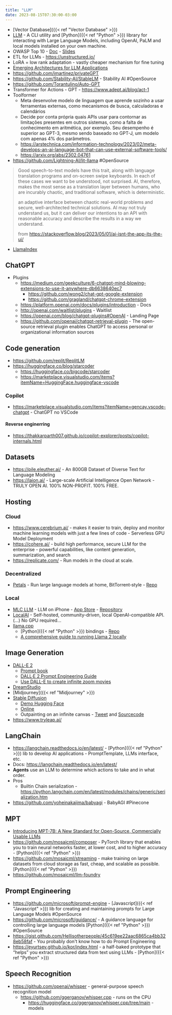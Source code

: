 ```yaml
---
title: "LLM"
date: 2023-08-15T07:30:00-03:00
---
```

- [Vector Database]({{< ref "Vector Database" >}})
- [LLM](https://llm.datasette.io/en/stable/) - A CLI utility and [Python]({{< ref "Python" >}}) library for interacting with Large Language Models, including OpenAI, PaLM and local models installed on your own machine.
- OWASP Top 10 - [Doc](https://owasp.org/www-project-top-10-for-large-language-model-applications/assets/PDF/OWASP-Top-10-for-LLMs-2023-v1_0.pdf) - [Slides](https://owasp.org/www-project-top-10-for-large-language-model-applications/assets/PDF/OWASP-Top-10-for-LLMs-2023-slides-v1_0.pdf)
- ETL for LLMs - https://unstructured.io/
- LoRA = low rank adaptation - vastly cheaper mechanism for fine tuning
- [Emerging Architectures for LLM Applications](https://a16z.com/2023/06/20/emerging-architectures-for-llm-applications/)
- https://github.com/imartinez/privateGPT
- https://github.com/Stability-AI/StableLM - Stability AI #OpenSource
- https://github.com/Torantulino/Auto-GPT
- Transformer for Actions - GPT - https://www.adept.ai/blog/act-1
- Toolformer
	- Meta desenvolve modelo de linguagem que aprende sozinho a usar ferramentas externas, como mecanismos de busca, calculadoras e calendários
	- Decide por conta própria quais APIs usar para contornar as limitações presentes em outros sistemas, como a falta de conhecimento em aritmética, por exemplo. Seu desempenho é superior ao GPT-3, mesmo sendo baseado no GPT-J, um modelo com apenas 4% dos parâmetros.
	- https://arstechnica.com/information-technology/2023/02/meta-develops-an-ai-language-bot-that-can-use-external-software-tools/
	- https://arxiv.org/abs/2302.04761
- https://github.com/Lightning-AI/lit-llama #OpenSource 
> Good speech-to-text models have this trait, along with language translation programs and on-screen swipe keyboards. In each of these cases we want to be understood, not surprised. AI, therefore, makes the most sense as a translation layer between humans, who are incurably chaotic, and traditional software, which is deterministic.
> 
> an adaptive interface between chaotic real-world problems and secure, well-architected technical solutions. AI may not truly understand us, but it can deliver our intentions to an API with reasonable accuracy and describe the results in a way we understand.
> 
> from https://stackoverflow.blog/2023/05/01/ai-isnt-the-app-its-the-ui/
- [LlamaIndex](https://gpt-index.readthedocs.io/en/latest/index.html)


## ChatGPT
- Plugins
	-  https://medium.com/geekculture/6-chatgpt-mind-blowing-extensions-to-use-it-anywhere-db6638640ec7
		- https://github.com/wong2/chat-gpt-google-extension
		- https://github.com/gragland/chatgpt-chrome-extension
	- https://platform.openai.com/docs/plugins/introduction - Docs
	- http://openai.com/waitlist/plugins - Waitlist
	- https://openai.com/blog/chatgpt-plugins#OpenAI - Landing Page
	- https://github.com/openai/chatgpt-retrieval-plugin - The open-source retrieval plugin enables ChatGPT to access personal or organizational information sources


## Code generation
- https://github.com/replit/ReplitLM
- https://huggingface.co/blog/starcoder
	- https://huggingface.co/bigcode/starcoder
	- https://marketplace.visualstudio.com/items?itemName=HuggingFace.huggingface-vscode

### Copilot
- https://marketplace.visualstudio.com/items?itemName=gencay.vscode-chatgpt - ChatGPT no VSCode
#### Reverse enginerring
- https://thakkarparth007.github.io/copilot-explorer/posts/copilot-internals.html


## Datasets
- https://pile.eleuther.ai/ - An 800GB Dataset of Diverse Text for Language Modeling
- https://laion.ai/ - Large-scale Artificial Intelligence Open Network - TRULY OPEN AI. 100% NON-PROFIT. 100% FREE.


## Hosting 
### Cloud
- https://www.cerebrium.ai/ - makes it easier to train, deploy and monitor machine learning models with just a few lines of code - Serverless GPU Model Deployment
- https://cohere.ai/ - build high performance, secure LLM for the enterprise - powerful capabilities, like content generation, summarization, and search
- https://replicate.com/ - Run models in the cloud at scale.

### Decentralized
- [Petals](https://petals.dev/) - Run large language models at home, BitTorrent‑style - [Repo](https://github.com/bigscience-workshop/petals)

### Local
- [MLC LLM](https://mlc.ai/mlc-llm/) - LLM on iPhone - [App Store](https://apps.apple.com/us/app/mlc-chat/id6448482937?platform=iphone) - [Repository](https://github.com/mlc-ai/mlc-llm)
- [LocalAI](https://github.com/go-skynet/LocalAI) - Self-hosted, community-driven, local OpenAI-compatible API. (...) No GPU required...
- [llama.cpp](https://github.com/ggerganov/llama.cpp)
	- [Python]({{< ref "Python" >}}) bindings - [Repo](https://github.com/abetlen/llama-cpp-python)
	- [A comprehensive guide to running Llama 2 locally](https://replicate.com/blog/run-llama-locally)
	

## Image Generation
- [DALL-E 2](https://openai.com/dall-e-2/)
	- [Prompt book](https://pitch.com/v/DALL-E-prompt-book-v1-tmd33y)
	- [DALL·E 2 Prompt Engineering Guide](https://docs.google.com/document/d/11WlzjBT0xRpQhP9tFMtxzd0q6ANIdHPUBkMV-YB043U/edit#)
	- [Use DALL-E to create infinite zoom movies](https://dosinga.medium.com/use-dall-e-to-create-infinite-zoom-movies-234fb72c85ab)
- [DreamStudio](https://beta.dreamstudio.ai/)
- [Midjourney]({{< ref "Midjourney" >}})
- [Stable Diffusion](https://github.com/CompVis/stable-diffusion)
	- [Demo Hugging Face](https://huggingface.co/spaces/stabilityai/stable-diffusion)
	- [Online](https://stablediffusionweb.com/)
	- Outpainting on an infinite canvas - [Tweet](https://twitter.com/lkwq007/status/1576078349503373312) and [Sourcecode](https://github.com/lkwq007/stablediffusion-infinity)
- https://www.tryleap.ai/


## LangChain
- https://langchain.readthedocs.io/en/latest/ - [Python]({{< ref "Python" >}}) lib to develop AI applications - PromptTemplate, LLMs interface, etc.
- Docs: https://langchain.readthedocs.io/en/latest/ 
- **Agents** use an LLM to determine which actions to take and in what order.
- Pros
	- Builtin Chain serialization - https://python.langchain.com/en/latest/modules/chains/generic/serialization.htm
- https://github.com/yoheinakajima/babyagi - BabyAGI #Pinecone


## MPT
- [Introducing MPT-7B: A New Standard for Open-Source, Commercially Usable LLMs](https://www.mosaicml.com/blog/mpt-7b)
- https://github.com/mosaicml/composer - PyTorch library that enables you to train neural networks faster, at lower cost, and to higher accuracy - [Python]({{< ref "Python" >}}) 
- https://github.com/mosaicml/streaming - make training on large datasets from cloud storage as fast, cheap, and scalable as possible. [Python]({{< ref "Python" >}})
- https://github.com/mosaicml/llm-foundry


## Prompt Engineering
- https://github.com/microsoft/prompt-engine - [Javascript]({{< ref "Javascript" >}}) lib for creating and maintaining prompts for Large Language Models #OpenSource 
- https://github.com/microsoft/guidance/ - A guidance language for controlling large language models [Python]({{< ref "Python" >}}) #OpenSource 
- https://gist.github.com/Hellisotherpeople/45c619ee22aac6865ca4bb328eb58faf - You probably don't know how to do Prompt Engineering
- https://eyurtsev.github.io/kor/index.html - a half-baked prototype that “helps” you extract structured data from text using LLMs - [Python]({{< ref "Python" >}})


## Speech Recognition 
- https://github.com/openai/whisper - general-purpose speech recognition model
	- https://github.com/ggerganov/whisper.cpp - runs on the CPU
		- https://huggingface.co/ggerganov/whisper.cpp/tree/main - models